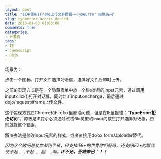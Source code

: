 ```yaml
---
layout: post
title: "IE中使用IFrame上传文件报错——TypeError:拒绝访问"
slug: typeerror access denied
date: 2013-08-03 01:03:00
comments: true
categories:
- 计算机
tags:
- IE
- Javascript
- Dojo
---
```

场景为：

点击一个图标，打开文件选择对话框，选择好文件后即时上传。

之前的实现方式是在一个隐藏表单中放一个file类型的input元素，通过调用input.click()打开对话框，同时监听input.onchange，最后通过dojo/request/iframe上传文件。

这个实现方式在Chrome和Firefox里都没问题，但是在IE里报错：“**TypeError:拒绝访问**”。原因是IE要求必须通过点击file类型的input的按钮打开选择对话框，否则就报这个错误。

解决办法是修改input元素的样式，或者直接用dojox.form.Uploader替代。

_因为这个破问题又血战到半夜，只支持IE9+的世界你们好吗，还支持IE7+的屌丝伤不起……不起……起……啊。**IE不死，吾难未已！！！**_
